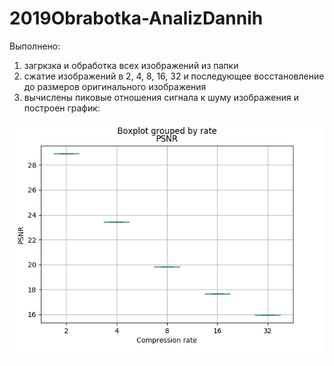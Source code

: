 # 2019Obrabotka-AnalizDannih
Выполнено: 
1. загркзка и обработка всех изображений из папки
2. сжатие изображений в 2, 4, 8, 16, 32 и последующее восстановление до размеров оригинального изображения
3. вычислены пиковые отношения сигнала к шуму изображения и построен график: 
  

!['boxplot'](https://github.com/nikitoshom/2019Obrabotka-AnalizDannih/blob/master/Plot1(PSNR-rate).png)
